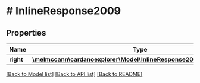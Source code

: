 # # InlineResponse2009

## Properties

Name | Type | Description | Notes
------------ | ------------- | ------------- | -------------
**right** | [**\melmccann\cardanoexplorer\Model\InlineResponse2003RightCbsEntry[]**](InlineResponse2003RightCbsEntry.md) |  | 

[[Back to Model list]](../../README.md#documentation-for-models) [[Back to API list]](../../README.md#documentation-for-api-endpoints) [[Back to README]](../../README.md)


